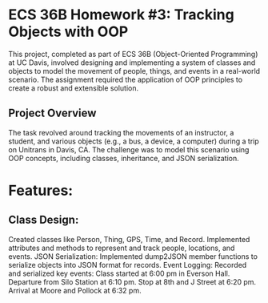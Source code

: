 # ECS 36B Homework #3: Tracking Objects with OOP
This project, completed as part of ECS 36B (Object-Oriented Programming) at UC Davis, involved designing and implementing a system of classes and objects to model the movement of people, things, and events in a real-world scenario. The assignment required the application of OOP principles to create a robust and extensible solution.

## Project Overview
The task revolved around tracking the movements of an instructor, a student, and various objects (e.g., a bus, a device, a computer) during a trip on Unitrans in Davis, CA. The challenge was to model this scenario using OOP concepts, including classes, inheritance, and JSON serialization.

# Features:
## Class Design:
Created classes like Person, Thing, GPS, Time, and Record.
Implemented attributes and methods to represent and track people, locations, and events.
JSON Serialization:
Implemented dump2JSON member functions to serialize objects into JSON format for records.
Event Logging:
Recorded and serialized key events:
Class started at 6:00 pm in Everson Hall.
Departure from Silo Station at 6:10 pm.
Stop at 8th and J Street at 6:20 pm.
Arrival at Moore and Pollock at 6:32 pm.
